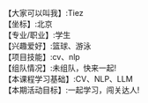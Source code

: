 【大家可以叫我】:Tiez      
【坐标】:北京        
【专业/职业】:学生         
【兴趣爱好】:篮球、游泳         
【项目技能】:cv、nlp         
【组队情况】:未组队，快来一起!         
【本课程学习基础】:CV、NLP、LLM         
【本期活动目标】:一起学习，闯关达人!       